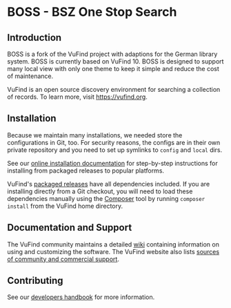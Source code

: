 # BOSS - BSZ One Stop Search

## Introduction
BOSS is a fork of the VuFind project with adaptions for the German library system.
BOSS is currently based on VuFind 10. BOSS is designed to support many local view
with only one theme to keep it simple and reduce the cost of maintenance. 

VuFind is an open source discovery environment for searching a collection of
records.  To learn more, visit https://vufind.org.


## Installation
Because we maintain many installations, we needed store the configurations in Git,
too. For security reasons, the configs are in their own private repository and you 
need to set up symlinks to `config` and `local` dirs. 

See our [online installation documentation](https://vufind.org/wiki/installation) 
for step-by-step instructions for installing from packaged releases to popular 
platforms.

VuFind's [packaged releases](http://vufind-org.github.io/vufind/downloads.html) have
all dependencies included. If you are installing directly from a Git checkout, 
you will need to load these dependencies manually using the [Composer](https://getcomposer.org) tool by running `composer install` from the VuFind home directory.


## Documentation and Support
The VuFind community maintains a detailed [wiki](http://vufind.org/wiki) containing
 information on using and customizing the software. The VuFind website also lists [sources of community and commercial support](http://vufind-org.github.io/vufind/support.html).


## Contributing
See our [developers handbook](https://vufind.org/wiki/development) for more
information.
